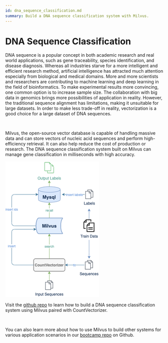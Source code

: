 ```yaml
---
id: dna_sequence_classification.md
summary: Build a DNA sequence classification system with Milvus. 
---
```


# DNA Sequence Classification 

DNA sequence is a popular concept in both academic research and real world applications, such as gene traceability, species identification, and disease diagnosis. Whereas all industries starve for a more intelligent and efficient research method, artificial intelligence has attracted much attention especially from biological and medical domains. More and more scientists and researchers are contributing to machine learning and deep learning in the field of bioinformatics. To make experimental results more convincing, one common option is to increase sample size. The collaboration with big data in genomics brings more possibilities of application in reality. However, the traditional sequence alignment has limitations, making it unsuitable for large datasets. In order to make less trade-off in reality, vectorization is a good choice for a large dataset of DNA sequences.

<br/>

Milvus, the open-source vector database is capable of handling massive data and can store vectors of nucleic acid sequences and perform high-efficiency retrieval. It can also help reduce the cost of production or research. The DNA sequence classification system built on Milvus can manage gene classification in milliseconds with high accuracy. 

![dna](../../../assets/dna.png)
<br/>

Visit the [github repo](https://github.com/milvus-io/bootcamp/tree/master/solutions/dna_sequence_classification) to learn how to build a DNA sequence classification system using Milvus paired with CountVectorizer.

<br/>

You can also learn more about how to use Milvus to build other systems for various application scenarios in our [bootcamp repo](https://github.com/milvus-io/bootcamp) on Github.

